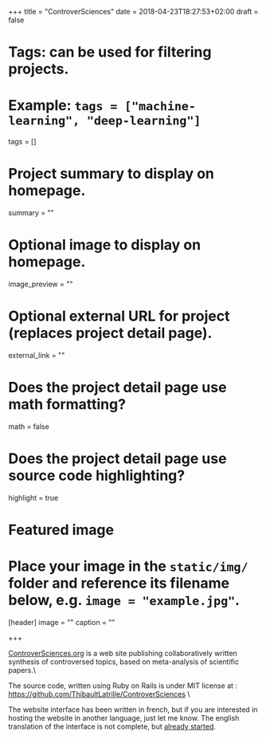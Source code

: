 +++
title = "ControverSciences"
date = 2018-04-23T18:27:53+02:00
draft = false

# Tags: can be used for filtering projects.
# Example: `tags = ["machine-learning", "deep-learning"]`
tags = []

# Project summary to display on homepage.
summary = ""

# Optional image to display on homepage.
image_preview = ""

# Optional external URL for project (replaces project detail page).
external_link = ""

# Does the project detail page use math formatting?
math = false

# Does the project detail page use source code highlighting?
highlight = true

# Featured image
# Place your image in the `static/img/` folder and reference its filename below, e.g. `image = "example.jpg"`.
[header]
image = ""
caption = ""

+++

[ControverSciences.org](https://controversciences.org/) is a web site publishing collaboratively written synthesis of controversed
topics, based on meta-analysis of scientific papers.\

The source code, written using Ruby on Rails is under MIT license at :
https://github.com/ThibaultLatrille/ControverSciences \

The website interface has been written in french, but if you are interested in hosting the website in another language, just let me know. 
The english translation of the interface is not complete, but [already started](https://github.com/ThibaultLatrille/ControverSciences/tree/master/config/locales). 
